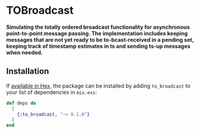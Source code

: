 # TOBroadcast

**Simulating the totally ordered broadcast functionality for asynchronous point-to-point message passing. The implementation includes keeping messages that are not yet ready to be to-bcast-received in a pending set, keeping track of timestamp estimates in ts and sending ts-up messages when needed.**

## Installation

If [available in Hex](https://hex.pm/docs/publish), the package can be installed
by adding `to_broadcast` to your list of dependencies in `mix.exs`:

```elixir
def deps do
  [
    {:to_broadcast, "~> 0.1.0"}
  ]
end
```